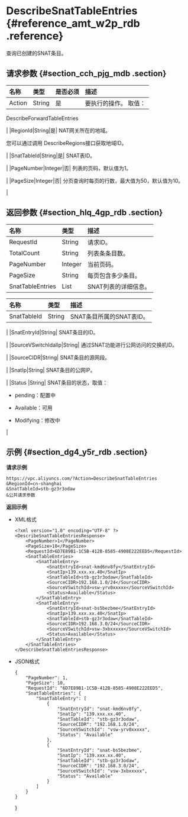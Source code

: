 # DescribeSnatTableEntries {#reference_amt_w2p_rdb .reference}

查询已创建的SNAT条目。

## 请求参数 {#section_cch_pjg_mdb .section}

|名称|类型|是否必须|描述|
|:-|:-|:---|:-|
|Action|String|是| 要执行的操作。 取值：

 DescribeForwardTableEntries

 |
|RegionId|String|是| NAT网关所在的地域。

 您可以通过调用 DescribeRegions接口获取地域ID。

 |
|SnatTableId|String|是| SNAT表ID。

 |
|PageNumber|Integer|否| 列表的页码，默认值为1。

 |
|PageSize|Integer|否| 分页查询时每页的行数，最大值为50，默认值为10。

 |

## 返回参数 {#section_hlq_4gp_rdb .section}

|名称|类型|描述|
|:-|:-|:-|
|RequestId|String|请求ID。|
|TotalCount|String|列表条条目数。|
|PageNumber|Integer|当前页码。|
|PageSize|String|每页包含多少条目。|
|SnatTableEntries|List|SNAT列表的详细信息。|

|名称|类型|描述|
|:-|:-|:-|
|SnatTableId|String| SNAT条目所属的SNAT表ID。

 |
|SnatEntryId|String| SNAT条目的ID。

 |
|SourceVSwitchIdalIp|String| 通过SNAT功能进行公网访问的交换机ID。

 |
|SourceCIDR|String| SNAT条目的源网段。

 |
|SnatIp|String| SNAT条目的公网IP。

 |
|Status |String| SNAT条目的状态，取值：

 -   pending：配置中

-   Available：可用

-   Modifying：修改中


 |

## 示例 {#section_dg4_y5r_rdb .section}

**请求示例**

``` {#createVPCpub}
https://vpc.aliyuncs.com/?Action=DescribeSnatTableEntries
&RegionId=cn-shanghai
&SnatTableId=stb-gz3r3odaw
&公共请求参数
```

**返回示例**

-   XML格式

    ```
    <?xml version="1.0" encoding="UTF-8" ?>
    <DescribeSnatTableEntriesResponse>	
    	<PageNumber>1</PageNumber>
    	<PageSize>10</PageSize>
    	<RequestId>6D7E89B1-1C5B-412B-8585-4908E222EED5</RequestId>
    	<SnatTableEntries>
    		<SnatTableEntry>
    			<SnatEntryId>snat-kmd6nv8fy</SnatEntryId>
    			<SnatIp>139.xxx.xx.40</SnatIp>
    			<SnatTableId>stb-gz3r3odaw</SnatTableId>
    			<SourceCIDR>192.168.1.0/24</SourceCIDR>
    			<SourceVSwitchId>vsw-yrv0xxxxx</SourceVSwitchId>
    			<Status>Available</Status>
    		</SnatTableEntry>
    		<SnatTableEntry>
    			<SnatEntryId>snat-bs5bezbme</SnatEntryId>
    			<SnatIp>139.xxx.xx.40</SnatIp>
    			<SnatTableId>stb-gz3r3odaw</SnatTableId>
    			<SourceCIDR>192.168.3.0/24</SourceCIDR>
    			<SourceVSwitchId>vsw-3xbxxxxx</SourceVSwitchId>
    			<Status>Available</Status>
    		</SnatTableEntry>
    	</SnatTableEntries>
    </DescribeSnatTableEntriesResponse>
    ```

-   JSON格式

    ```
    {
        "PageNumber": 1, 
        "PageSize": 10, 
        "RequestId": "6D7E89B1-1C5B-412B-8585-4908E222EED5", 
        "SnatTableEntries": {
            "SnatTableEntry": [
                {
                    "SnatEntryId": "snat-kmd6nv8fy", 
                    "SnatIp": "139.xxx.xx.40", 
                    "SnatTableId": "stb-gz3r3odaw", 
                    "SourceCIDR": "192.168.1.0/24", 
                    "SourceVSwitchId": "vsw-yrv0xxxxx", 
                    "Status": "Available"
                }, 
                {
                    "SnatEntryId": "snat-bs5bezbme", 
                    "SnatIp": "139.xxx.xx.40", 
                    "SnatTableId": "stb-gz3r3odaw", 
                    "SourceCIDR": "192.168.3.0/24", 
                    "SourceVSwitchId": "vsw-3xbxxxxx", 
                    "Status": "Available"
                }
            ]
        }
    }
    ```

    \}


